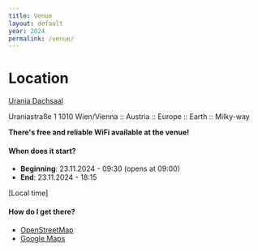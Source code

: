 ```yaml
---
title: Venue
layout: default
year: 2024
permalink: /venue/
---
```


# Location

[Urania Dachsaal](https://www.vhs.at/de/ueber-die-vhs/veranstaltungszentren#1010-wien-vhs-wiener-urania-veranstaltungssale)

Uraniastraße 1 1010 Wien/Vienna :: Austria :: Europe :: Earth :: Milky-way

**There's free and reliable WiFi available at the venue!**

#### When does it start?

- **Beginning**: 23.11.2024 - 09:30 (opens at 09:00)
- **End**: 23.11.2024 - 18:15

[Local time]

#### How do I get there?

- [OpenStreetMap](https://www.openstreetmap.org/node/1501815140#map=19/48.21162/16.38391)
- [Google Maps](https://goo.gl/maps/Frm43Ydp9B6hdqgB7)
